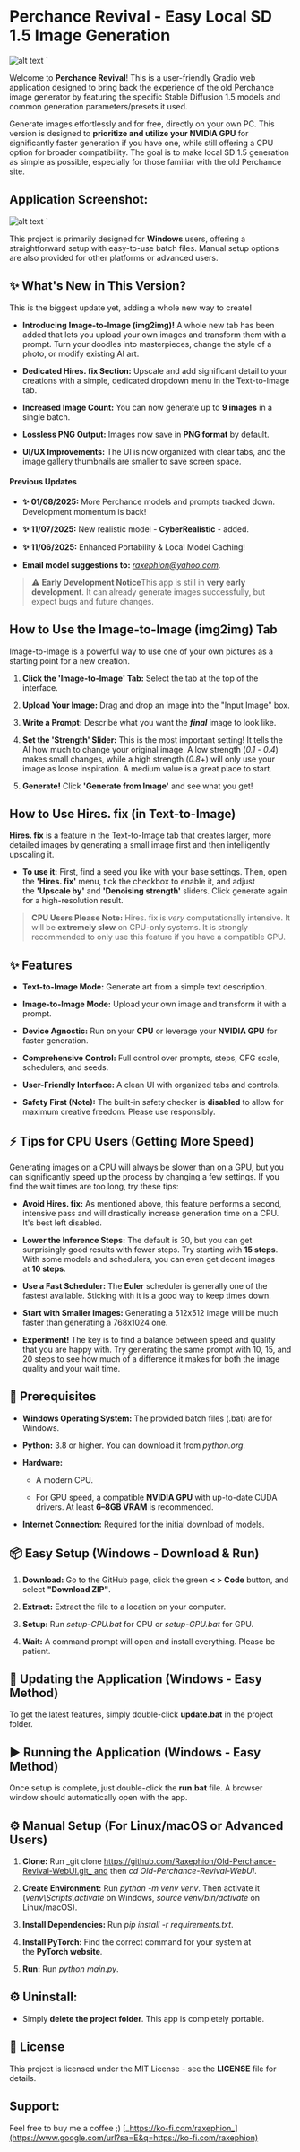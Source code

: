 Perchance Revival - Easy Local SD 1.5 Image Generation
======================================================


![alt text](https://img.shields.io/badge/python-3.8+-blue.svg)   `

Welcome to **Perchance Revival**! This is a user-friendly Gradio web application designed to bring back the experience of the old Perchance image generator by featuring the specific Stable Diffusion 1.5 models and common generation parameters/presets it used.

Generate images effortlessly and for free, directly on your own PC. This version is designed to **prioritize and utilize your NVIDIA GPU** for significantly faster generation if you have one, while still offering a CPU option for broader compatibility. The goal is to make local SD 1.5 generation as simple as possible, especially for those familiar with the old Perchance site.

Application Screenshot:
-----------------------


![alt text](/app-images/perchancerevivalscreenshot04.png)   `

This project is primarily designed for **Windows** users, offering a straightforward setup with easy-to-use batch files. Manual setup options are also provided for other platforms or advanced users.

✨ What's New in This Version?
-----------------------------

This is the biggest update yet, adding a whole new way to create!

*   **Introducing Image-to-Image (img2img)!** A whole new tab has been added that lets you upload your own images and transform them with a prompt. Turn your doodles into masterpieces, change the style of a photo, or modify existing AI art.
    
*   **Dedicated Hires. fix Section:** Upscale and add significant detail to your creations with a simple, dedicated dropdown menu in the Text-to-Image tab.
    
*   **Increased Image Count:** You can now generate up to **9 images** in a single batch.
    
*   **Lossless PNG Output:** Images now save in **PNG format** by default.
    
*   **UI/UX Improvements:** The UI is now organized with clear tabs, and the image gallery thumbnails are smaller to save screen space.
    

#### Previous Updates

*   **✨ 01/08/2025:** More Perchance models and prompts tracked down. Development momentum is back!
    
*   **✨ 11/07/2025:** New realistic model - **CyberRealistic** - added.
    
*   **✨ 11/06/2025:** Enhanced Portability & Local Model Caching!
    
*   **Email model suggestions to:** [_raxephion@yahoo.com_](https://www.google.com/url?sa=E&q=mailto:raxephion@yahoo.com).
    

> ⚠️ **Early Development Notice**This app is still in **very early development**. It can already generate images successfully, but expect bugs and future changes.

How to Use the Image-to-Image (img2img) Tab
-------------------------------------------

Image-to-Image is a powerful way to use one of your own pictures as a starting point for a new creation.

1.  **Click the 'Image-to-Image' Tab:** Select the tab at the top of the interface.
    
2.  **Upload Your Image:** Drag and drop an image into the "Input Image" box.
    
3.  **Write a Prompt:** Describe what you want the _**final**_ image to look like.
    
4.  **Set the 'Strength' Slider:** This is the most important setting! It tells the AI how much to change your original image. A low strength (_0.1_ - _0.4_) makes small changes, while a high strength (_0.8_+) will only use your image as loose inspiration. A medium value is a great place to start.
    
5.  **Generate!** Click **'Generate from Image'** and see what you get!
    

How to Use Hires. fix (in Text-to-Image)
----------------------------------------

**Hires. fix** is a feature in the Text-to-Image tab that creates larger, more detailed images by generating a small image first and then intelligently upscaling it.

*   **To use it:** First, find a seed you like with your base settings. Then, open the **'Hires. fix'** menu, tick the checkbox to enable it, and adjust the **'Upscale by'** and **'Denoising strength'** sliders. Click generate again for a high-resolution result.
    

> **CPU Users Please Note:** Hires. fix is _very_ computationally intensive. It will be **extremely slow** on CPU-only systems. It is strongly recommended to only use this feature if you have a compatible GPU.

✨ Features
----------

*   **Text-to-Image Mode:** Generate art from a simple text description.
    
*   **Image-to-Image Mode:** Upload your own image and transform it with a prompt.
    
*   **Device Agnostic:** Run on your **CPU** or leverage your **NVIDIA GPU** for faster generation.
    
*   **Comprehensive Control:** Full control over prompts, steps, CFG scale, schedulers, and seeds.
    
*   **User-Friendly Interface:** A clean UI with organized tabs and controls.
    
*   **Safety First (Note):** The built-in safety checker is **disabled** to allow for maximum creative freedom. Please use responsibly.
    

⚡ Tips for CPU Users (Getting More Speed)
-----------------------------------------

Generating images on a CPU will always be slower than on a GPU, but you can significantly speed up the process by changing a few settings. If you find the wait times are too long, try these tips:

*   **Avoid Hires. fix:** As mentioned above, this feature performs a second, intensive pass and will drastically increase generation time on a CPU. It's best left disabled.
    
*   **Lower the Inference Steps:** The default is 30, but you can get surprisingly good results with fewer steps. Try starting with **15 steps**. With some models and schedulers, you can even get decent images at **10 steps**.
    
*   **Use a Fast Scheduler:** The **Euler** scheduler is generally one of the fastest available. Sticking with it is a good way to keep times down.
    
*   **Start with Smaller Images:** Generating a 512x512 image will be much faster than generating a 768x1024 one.
    
*   **Experiment!** The key is to find a balance between speed and quality that you are happy with. Try generating the same prompt with 10, 15, and 20 steps to see how much of a difference it makes for both the image quality and your wait time.
    

🚀 Prerequisites
----------------

*   **Windows Operating System:** The provided batch files (.bat) are for Windows.
    
*   **Python:** 3.8 or higher. You can download it from _python.org_.
    
*   **Hardware:**
    
    *   A modern CPU.
        
    *   For GPU speed, a compatible **NVIDIA GPU** with up-to-date CUDA drivers. At least **6–8GB VRAM** is recommended.
        
*   **Internet Connection:** Required for the initial download of models.
    

📦 Easy Setup (Windows - Download & Run)
----------------------------------------

1.  **Download:** Go to the GitHub page, click the green **< > Code** button, and select **"Download ZIP"**.
    
2.  **Extract:** Extract the file to a location on your computer.
    
3.  **Setup:** Run _setup-CPU.bat_ for CPU or _setup-GPU.bat_ for GPU.
    
4.  **Wait:** A command prompt will open and install everything. Please be patient.
    

🔄 Updating the Application (Windows - Easy Method)
---------------------------------------------------

To get the latest features, simply double-click **update.bat** in the project folder.

▶️ Running the Application (Windows - Easy Method)
--------------------------------------------------

Once setup is complete, just double-click the **run.bat** file. A browser window should automatically open with the app.

⚙️ Manual Setup (For Linux/macOS or Advanced Users)
---------------------------------------------------

1.  **Clone:** Run _git clone https://github.com/Raxephion/Old-Perchance-Revival-WebUI.git_ and then _cd Old-Perchance-Revival-WebUI_.
    
2.  **Create Environment:** Run _python -m venv venv_. Then activate it (_venv\\Scripts\\activate_ on Windows, _source venv/bin/activate_ on Linux/macOS).
    
3.  **Install Dependencies:** Run _pip install -r requirements.txt_.
    
4.  **Install PyTorch:** Find the correct command for your system at the **PyTorch website**.
    
5.  **Run:** Run _python main.py_.
    

⚙️ Uninstall:
-------------

*   Simply **delete the project folder**. This app is completely portable.
    

📄 License
----------

This project is licensed under the MIT License - see the **LICENSE** file for details.

Support:
--------

Feel free to buy me a coffee ;) [_https://ko-fi.com/raxephion_](https://www.google.com/url?sa=E&q=https://ko-fi.com/raxephion)
